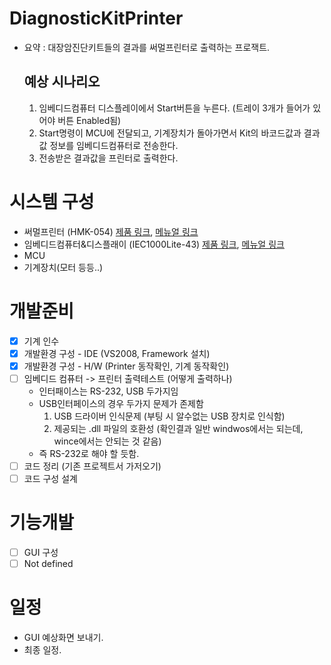 # DiagnosticKitPrinter
 - 요약 : 대장암진단키트들의 결과를 써멀프린터로 출력하는 프로잭트.

   ## 예상 시나리오
   1. 임베디드컴퓨터 디스플레이에서 Start버튼을 누른다. (트레이 3개가 들어가 있어야 버튼 Enabled됨)
   2. Start명령이 MCU에 전달되고, 기계장치가 돌아가면서 Kit의 바코드값과 결과값 정보를 임베디드컴퓨터로 전송한다.
   3. 전송받은 결과값을 프린터로 출력한다.

# 시스템 구성
 - 써멀프린터 (HMK-054) [제품 링크](http://www.hwasungt.co.kr/?act=shop.goods_view&GS=13&GC=GD01), [메뉴얼 링크](http://www.hwasungt.co.kr/?act=board&bbs_code=sub4_1&bbs_mode=view&bbs_seq=32)
 - 임베디드컴퓨터&디스플래이 (IEC1000Lite-43) [제품 링크](https://www.hnsts.co.kr/Hardware/Iec1000), [메뉴얼 링크](https://www.hnsts.co.kr/UserFiles/attachment/data_down/1-iecseries.pdf)
 - MCU
 - 기계장치(모터 등등..)

# 개발준비
 - [x] 기계 인수
 - [x] 개발환경 구성 - IDE (VS2008, Framework 설치)
 - [x] 개발환경 구성 - H/W (Printer 동작확인, 기계 동작확인)
 - [ ] 임베디드 컴퓨터 -> 프린터 출력테스트 (어떻게 출력하나)
    - 인터패이스는 RS-232, USB 두가지임
    - USB인터페이스의 경우 두가지 문제가 존제함
      1. USB 드라이버 인식문제 (부팅 시 알수없는 USB 장치로 인식함)
      2. 제공되는 .dll 파일의 호환성 (확인결과 일반 windwos에서는 되는데, wince에서는 안되는 것 같음)
    - 즉 RS-232로 해야 할 듯함.
 - [ ] 코드 정리 (기존 프로젝트서 가저오기)
 - [ ] 코드 구성 설계

# 기능개발
 - [ ] GUI 구성
 - [ ] Not defined

# 일정 
 - GUI 예상화면 보내기.
 - 최종 일정.
 